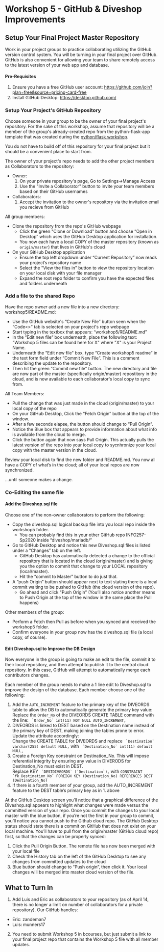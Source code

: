 # Workshop 5 - GitHub & Diveshop Improvements
## Setup Your Final Project Master Repository

Work in your project groups to practice collaborating utilizing the GitHub version control system.
You will be turning in your final project over GitHub. GitHub is also convenient for allowing your team to share remotely access to the latest version of your web app and database.

#### Pre-Requisites
1.  Ensure you have a free GitHub user account: https://github.com/join?plan=free&source=pricing-card-free
1.  Install GitHub Desktop: https://desktop.github.com/

### Setup Your Project's GitHub Repository
Choose someone in your group to be the owner of your final project's repository. For the sake of this workshop, assume that repository
will be a member of the group's already-created repo from the python-flask-app template that was created during the 
[python/flask workshop](https://github.com/munners17/python-flask-app/blob/master/README.md).

You do not have to build off of this repository for your final project but it should be a convenient place to start from.

The owner of your project's repo needs to add the other project members as Collaborators to the repository:
* Owner: 
  1.  On your private repository's page, Go to Settings->Manage Access
  1.  Use the "Invite a Collaborator" button to invite your team members based on their GitHub usernames
* Collaborators:
  1. Accept the invitation to the owner's repository via the invitation email you recieve from GitHub

All group members:
* Clone the repository from the repo's GitHub webpage
  * Click the green "Clone or Download" button and choose “Open in Desktop” which uses the GitHub Desktop application for installation.
  * You now each have a local COPY of the master repository (known as `origin/master`) that lives in GitHub's cloud
* On your GitHub Desktop application
  * Ensure the top left dropdown under “Current Repository” now reads your project’s repository name
  * Select the "View the files in" button to view the repository location on your local disk with your file manager
  * Expand the root repo folder to confirm you have the expected files and folders underneath

### Add a file to the shared Repo
Have the repo *owner* add a new file into a new directory: workshop5/README.md:

* Use the GitHub website's “Create New File” button seen when the “Code<>” tab is selected on your project's repo webpage
* Start typing in the textbox that appears: “workshop5/README.md”
* In the “Edit new file” box underneath, place the following text: "Workshop 5 files can be found here for X" where "X" is your Project Name.
* Underneath the "Edit new file" box, type “Create workshop5 readme” in the text form field under “Commit New File”. This is a comment describing the update to the repository.
* Then hit the green “Commit new file” button. The new directory and file are now part of the master (specifically origin/master) repostitory in the cloud, and is now available to each collaborator's local copy to sync from.

All Team Members:
* Pull the change that was just made in the cloud (origin/master) to your local copy of the repo
* On your GitHub Desktop, Click the “Fetch Origin” button at the top of the window. 
* After a few seconds elapse, the button should change to “Pull Origin”. 
* Notice the Blue box that appears to provide information about what info is available from the cloud to merge. 
* Click the button again that now says Pull Origin. This actually pulls the latest version of the repo into your local copy to sycnhronize your local copy with the master version in the cloud. 

Review your local disk to find the new folder and README.md. You now all have a COPY of what’s in the cloud; 
all of your local repos are now synchronized.

…until someone makes a change.

### Co-Editing the same file
#### Add the Diveshop.sql file
Choose one of the non-owner collaborators to perform the following:

* Copy the diveshop.sql logical backup file into you local repo inside the workshop5 folder. 
  * You can probably find this in your other GitHub repo INFO257-Sp2020 inside “diveshop/mariadb/”
* Go to GitHub Desktop and notice this new Diveshop.sql files is listed under a “Changes” tab on the left.
  * GitHub Desktop has automatically detected a change to the official repository that is located in the cloud (origin/master) 
  and is giving you the option to commit that change to your LOCAL repository (local/master).
  * Hit the “commit to Master” button to do just that.
* A “push Origin” button should appear next to text stating there is a local commit waiting to be pushed to GitHub (the cloud version of the repo). 
  * Go ahead and click "Push Origin” (You’ll also notice another means to Push Origin at the top of the window in the same place the Pull happens)

Other members of the group:
* Perform a Fetch then Pull as before when you synced and received the workshop5 folder.
* Confirm everyone in your group now has the diveshop.sql file (a local copy, of course).

#### Edit Diveshop.sql to Improve the DB Design
Now everyone in the group is going to make an edit to the file, commit it to their local repository, 
and then attempt to publish it to the central cloud repository. In this case, GitHub will attempt to automatically 
merge each contributors changes.

Each member of the group needs to make a 1 line edit to Diveshop.sql to improve the design of the database. Each member choose one of the following:
1.  Add the `AUTO_INCREMENT` feature to the primary key of the DIVEORDS table to allow the DB to automatically generate the primary key value:
    Replace the `Order_No` of the DIVEORDS CREATE TABLE command with the line:  `` `Order_No` int(11) NOT NULL AUTO_INCREMENT,``
1.  DIVEORDS is linked to DEST based on the Destination name instead of the primary key of DEST, making joining the tables prone to error. Update the attribute accordingly:  
    Change the CREATE TABLE for DIVEORDS and replace `` `Destination` varchar(255) default NULL,`` with `` `Destination_No` int(11) default NULL,``
1.  Create a Foreign Key constraint on Destination_No. This will impose referential integrity by ensuring any value in DIVERODS for Destination_No must exist in DEST.   
Replace KEY `` `DESTDIVEORDS` (`Destination`),`` with ``CONSTRAINT `fk_Destination_No` FOREIGN KEY (Destination_No) REFERENCES DEST (Destination_No)``
1.  If there is a fourth member of your group, add the AUTO_INCREMENT feature to the DEST table’s primary key as in 1. above

At the GitHub Desktop screen you’ll notice that a graphical difference of the Diveshop.sql appears to highlight what changes were made 
versus the committed version of your repo. Once you commit the changes to your local master with the blue button, 
if you’re not the first in your group to commit, you’ll notice you cannot push to the Github cloud repo. 
The GitHub Desktop status should state there is a commit on GitHub that does not exist on your local machine. 
You’ll have to pull from the origin/master (GitHub cloud repo) first, so that the changes can be properly synced:

1. Click the Pull Origin Button. The remote file has now been merged with your local file
1. Check the History tab on the left of the GitHub Desktop to see any changes from committed updates to the cloud
1. Blue button should change to “Push origin”, then click it. Your local changes will be merged into master cloud version of the file.

## What to Turn In
1. Add Luis and Eric as collaborators to your repository (as of April 14, there is no longer a limit on number of collaborators for a private repository). Our GitHub handles:
* Eric: zandeman7
* Luis: munners17
2. You need to submit Workshop 5 in bcourses, but just submit a link to your final project repo that contains the Workshop 5 file with all member updates.
